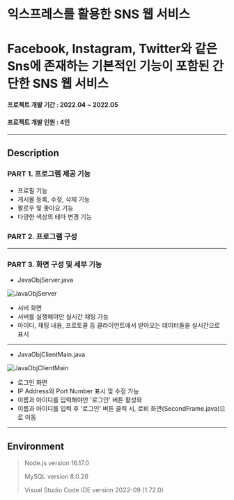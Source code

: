 # 익스프레스를 활용한 SNS 웹 서비스
# Facebook, Instagram, Twitter와 같은 Sns에 존재하는 기본적인 기능이 포함된 간단한 SNS 웹 서비스
#### 프로젝트 개발 기간 : 2022.04 ~ 2022.05
#### 프로젝트 개발 인원 : 4인
-----------------------
## Description
### PART 1. 프로그램 제공 기능
 - 프로필 기능
 - 게시물 등록, 수정, 삭제 기능
 - 팔로우 및 좋아요 기능
 - 다양한 색상의 테마 변경 기능
 
### PART 2. 프로그램 구성


 -----------------------
### PART 3. 화면 구성 및 세부 기능
 - JavaObjServer.java
 
 ![JavaObjServer](https://user-images.githubusercontent.com/77719450/195806504-e471f9b9-4a3b-4b48-8024-8addc277bfe9.png)

 - 서버 화면
 - 서버를 실행해야만 실시간 채팅 가능
 - 아이디, 채팅 내용, 프로토콜 등 클라이언트에서 받아오는 데이터들을 실시간으로 표시
 -----------------------
 - JavaObjClientMain.java
 
![JavaObjClientMain](https://user-images.githubusercontent.com/77719450/195789360-c8e05c2d-4fbe-4eba-b80e-158f6d373243.png)

 - 로그인 화면
 - IP Address와 Port Number 표시 및 수정 가능
 - 이름과 아이디를 입력해야만 '로그인' 버튼 활성화
 - 이름과 아이디를 입력 후 '로그인' 버튼 클릭 시, 로비 화면(SecondFrame.java)으로 이동
 -----------------------

## Environment
 > Node.js version 16.17.0
 > 
 > MySQL version 8.0.26
 > 
 > Visual Studio Code IDE version 2022-09 (1.72.0)

